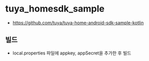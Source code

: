 # tuya_homesdk_sample
* https://github.com/tuya/tuya-home-android-sdk-sample-kotlin

## 빌드
* local.properties 파일에 appkey, appSecret을 추가한 후 빌드
